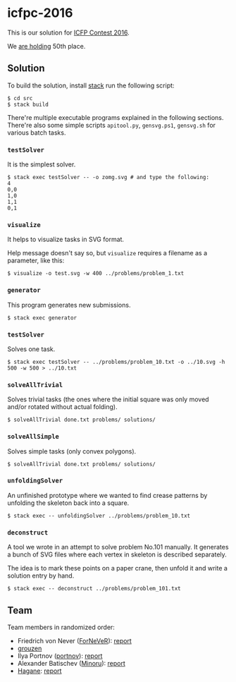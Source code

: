 icfpc-2016
==========

This is our solution for [ICFP Contest 2016][icfpc-2016].

We [are holding](https://icfpc2016.blogspot.ru/2016/09/contest-results-are-up.html) 50th place.

Solution
--------

To build the solution, install [stack][] run the following script:

```console
$ cd src
$ stack build
```

There're multiple executable programs explained in the following sections.
There're also some simple scripts `apitool.py`, `gensvg.ps1`, `gensvg.sh` for
various batch tasks.

### `testSolver`

It is the simplest solver.

```console
$ stack exec testSolver -- -o zomg.svg # and type the following:
4
0,0
1,0
1,1
0,1
```

### `visualize`

It helps to visualize tasks in SVG format.

Help message doesn't say so, but `visualize` requires a filename as a parameter,
like this:

```console
$ visualize -o test.svg -w 400 ../problems/problem_1.txt
```

### `generator`

This program generates new submissions.

```console
$ stack exec generator
```

### `testSolver`

Solves one task.

```console
$ stack exec testSolver -- ../problems/problem_10.txt -o ../10.svg -h 500 -w 500 > ../10.txt
```

### `solveAllTrivial`

Solves trivial tasks (the ones where the initial square was only moved and/or
rotated without actual folding).

```console
$ solveAllTrivial done.txt problems/ solutions/
```

### `solveAllSimple`

Solves simple tasks (only convex polygons).

```console
$ solveAllTrivial done.txt problems/ solutions/
```

### `unfoldingSolver`

An unfinished prototype where we wanted to find crease patterns by unfolding the
skeleton back into a square.

```console
$ stack exec -- unfoldingSolver ../problems/problem_10.txt
```

### `deconstruct`

A tool we wrote in an attempt to solve problem No.101 manually. It generates
a bunch of SVG files where each vertex in skeleton is described separately.

The idea is to mark these points on a paper crane, then unfold it and write
a solution entry by hand.

```console
$ stack exec -- deconstruct ../problems/problem_101.txt
```

Team
----

Team members in randomized order:

- Friedrich von Never ([ForNeVeR][fornever]): [report][report-fornever]
- [grouzen](https://github.com/grouzen)
- Ilya Portnov ([portnov][]): [report][report-portnov]
- Alexander Batischev ([Minoru][minoru]): [report][report-minoru]
- [Hagane][hagane]: [report][report-hagane]

[fornever]: https://github.com/ForNeVeR
[hagane]: https://github.com/Hagane
[icfpc-2016]: http://2016.icfpcontest.org/
[minoru]: https://github.com/Minoru
[portnov]: https://github.com/portnov
[report-fornever]: https://fornever.me/posts/2016-08-08-icfpc-2016-report_ru.html
[report-hagane]: http://vk.com/wall226611640_1001
[report-minoru]: https://blog.debiania.in.ua/posts/2016-08-08-icfpc-2016.html
[report-portnov]: http://iportnov.blogspot.ru/2016/08/icfpc-2016.html
[stack]: https://www.haskellstack.org/
